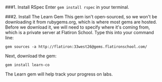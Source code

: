 

###1. Install RSpec
Enter `gem install rspec` in your terminal.

###2. Install The Learn Gem
This gem isn't open-sourced, so we won't be downloading it from rubygems.org, which is where most gems are hosted. Before we download it, we will need to specify where it's coming from, which is a private server at Flatiron School. Type this into your command line:

`gem sources -a http://flatiron:33west26@gems.flatironschool.com/`

Next, download the gem:

`gem install learn-co`

The Learn gem will help track your progress on labs.

